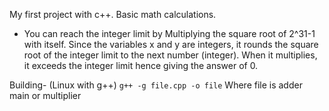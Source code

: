 My first project with c++. Basic math calculations. 
- You can reach the integer limit by Multiplying the square root of 2^31-1 with itself. Since the variables x and y are integers, it rounds the square root of the integer limit to the next number (integer). When it multiplies, it exceeds the integer limit hence giving the answer of 0.

Building- (Linux with g++) `g++ -g file.cpp -o file` Where file is adder main or multiplier

